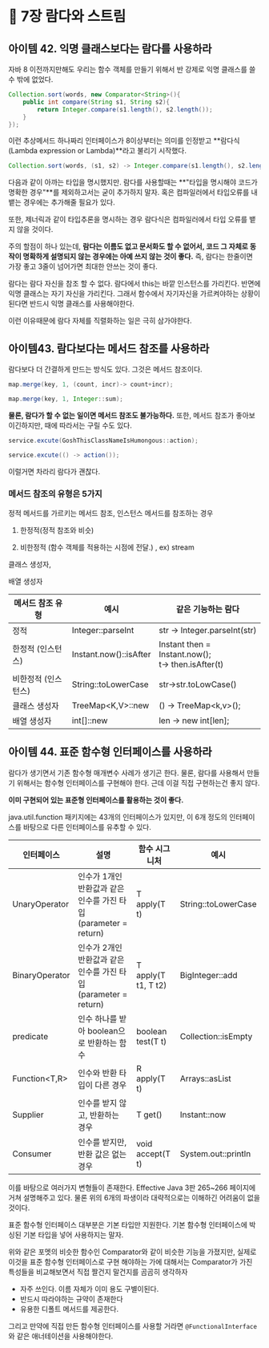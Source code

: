 # 📇 7장 람다와 스트림

## 아이템 42. 익명 클래스보다는 람다를 사용하라

자바 8 이전까지만해도 우리는 함수 객체를 만들기 위해서 반 강제로 익명 클래스를 쓸 수 밖에 없었다.

```java
Collection.sort(words, new Comparator<String>(){
	public int compare(String s1, String s2){
		return Integer.compare(s1.length(), s2.length());
	}
});
```

이런 추상메서드 하나짜리 인터페이스가 8이상부터는 의미를 인정받고 **람다식(Lambda expression or Lambda)**라고 불리기 시작했다.

```java
Collection.sort(words, (s1, s2) -> Integer.compare(s1.length(), s2.length()));
```

다음과 같이 아까는 타입을 명시했지만. 람다를 사용할때는 **"타입을 명시해야 코드가 명확한 경우"**를 제외하고서는 굳이 추가하지 말자. 혹은 컴파일러에서 타입오류를 내뱉는 경우에는 추가해줄 필요가 있다.

또한, 제너릭과 같이 타입추론을 명시하는 경우 람다식은 컴파일러에서 타입 오류를 뱉지 않을 것이다. 

주의 할점이 하나 있는데, **람다는 이름도 없고 문서화도 할 수 없어서, 코드 그 자체로 동작이 명확하게 설명되지 않는 경우에는 아예 쓰지 않는 것이 좋다.** 즉, 람다는 한줄이면 가장 좋고 3줄이 넘어가면 최대한 안쓰는 것이 좋다.

람다는 람다 자신을 참조 할 수 없다. 람다에서 this는 바깥 인스턴스를 가리킨다. 반면에 익명 클래스는 자기 자신을 가리킨다. 그래서 함수에서 자기자신을 가르켜야하는 상황이된다면 반드시 익명 클래스를 사용해야한다. 

이런 이유때문에 람다 자체를 직렬화하는 일은 극히 삼가야한다.



## 아이템43.  람다보다는 메서드 참조를 사용하라

람다보다 더 간결하게 만드는 방식도 있다. 그것은 메서드 참조이다.

```java
map.merge(key, 1, (count, incr)-> count+incr);

map.merge(key, 1, Integer::sum);
```

**물론, 람다가 할 수 없는 일이면 메서드 참조도 불가능하다.** 또한, 메서드 참조가 좋아보이긴하지만, 때에 따라서는 구릴 수도 있다.

```java
service.excute(GoshThisClassNameIsHumongous::action);

service.excute(() -> action()); 
```

  이럴거면 차라리 람다가 괜찮다. 

### 메서드 참조의 유형은 5가지

정적 메서드를 가르키는 메서드 참조, 인스턴스 메서드를 참조하는 경우 

1. 한정적(정적 참조와 비슷) 

   

2. 비한정적 (함수 객체를 적용하는 시점에 전달.) ,  ex) stream 

클래스 생성자,

배열 생성자

| 메서드 참조 유형    | 예시                   | 같은 기능하는 람다                                     |
| ------------------- | ---------------------- | ------------------------------------------------------ |
| 정적                | Integer::parseInt      | str -> Integer.parseInt(str)                           |
| 한정적 (인스턴스)   | Instant.now()::isAfter | Instant then = Instant.now();<br />t-> then.isAfter(t) |
| 비한정적 (인스턴스) | String::toLowerCase    | str->str.toLowCase()                                   |
| 클래스 생성자       | TreeMap<K,V>::new      | () -> TreeMap<k,v>();                                  |
| 배열 생성자         | int[]::new             | len -> new int[len];                                   |



## 아이템 44. 표준 함수형 인터페이스를 사용하라

람다가 생기면서 기존 함수형 매개변수 사례가 생기곤 한다. 물론, 람다를 사용해서 만들기 위해서는 함수형 인터페이스를 구현해야 한다. 근데 이걸 직접 구현하는건 좋지 않다.

**이미 구현되어 있는 표준형 인터페이스를 활용하는 것이 좋다.** 

java.util.function 패키지에는 43개의 인터페이스가 있지만, 이 6개 정도의 인터페이스를 바탕으로 다른 인터페이스를 유추할 수 있다. 

| 인터페이스        | 설명                                                         | 함수 시그니처       | 예시                |
| ----------------- | ------------------------------------------------------------ | ------------------- | ------------------- |
| UnaryOperator<T>  | 인수가 1개인 반환값과 같은 인수를 가진 타입 (parameter = return) | T apply(T t)        | String::toLowerCase |
| BinaryOperator<T> | 인수가 2개인 반환값과 같은 인수를 가진 타입 (parameter = return) | T apply(T t1, T t2) | BigInteger::add     |
| predicate<T>      | 인수 하나를 받아 boolean으로 반환하는 함수                   | boolean test(T t)   | Collection::isEmpty |
| Function<T,R>     | 인수와 반환 타입이 다른 경우                                 | R apply(T t)        | Arrays::asList      |
| Supplier<T>       | 인수를 받지 않고, 반환하는 경우                              | T get()             | Instant::now        |
| Consumer<T>       | 인수를 받지만, 반환 값은 없는 경우                           | void accept(T t)    | System.out::println |

이를 바탕으로 여러가지 변형들이 존재한다. Effective Java 3판 265~266 페이지에 거쳐 설명해주고 있다. 물론 위의 6개의 파생이라 대략적으로는 이해하긴 어려움이 없을 것이다.

표준 함수형 인터페이스 대부분은 기본 타입만 지원한다. 기본 함수형 인터페이스에 박싱된 기본 타입을 넣어 사용하지는 말자.

위와 같은 포멧의 비슷한 함수인 Comparator와 같이 비슷한 기능을 가졌지만, 실제로 이것을 표준 함수형 인터페이스로 구현 해야하는 가에 대해서는 Comparator가 가진 특성들을 비교해보면서 직접 짤건지 말건지를 곰곰히 생각하자

- 자주 쓰인다. 이름 자체가 이미 용도 구별이된다.
- 반드시 따라야하는 규약이 존재한다
- 유용한 디폴트 메서드를 제공한다.

그리고 만약에 직접 만든 함수형 인터페이스를 사용할 거라면 `@FunctionalInterface`와 같은 애너테이션을 사용해야한다.